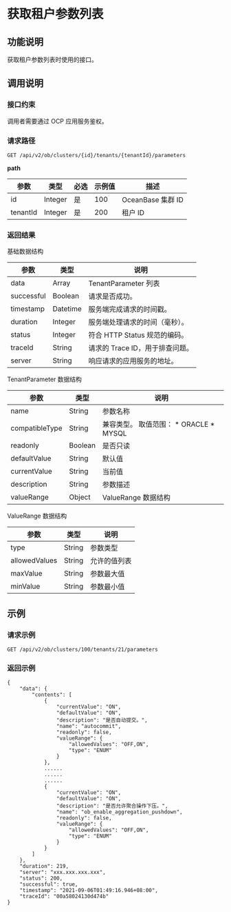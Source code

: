 获取租户参数列表 
=============================



功能说明 
-------------------------

获取租户参数列表时使用的接口。

调用说明 
-------------------------

### 接口约束 

调用者需要通过 OCP 应用服务鉴权。

### 请求路径 

`GET /api/v2/ob/clusters/{id}/tenants/{tenantId}/parameters`

**path** 


|    参数    |   类型    | 必选 | 示例值 |       描述        |
|----------|---------|----|-----|-----------------|
| id       | Integer | 是  | 100 | OceanBase 集群 ID |
| tenantId | Integer | 是  | 200 | 租户 ID           |



### 返回结果 

基础数据结构


|     参数     |    类型    |          说明           |
|------------|----------|-----------------------|
| data       | Array    | TenantParameter 列表    |
| successful | Boolean  | 请求是否成功。               |
| timestamp  | Datetime | 服务端完成请求的时间戳。          |
| duration   | Integer  | 服务端处理请求的时间（毫秒）。       |
| status     | Integer  | 符合 HTTP Status 规范的编码。 |
| traceId    | String   | 请求的 Trace ID，用于排查问题。  |
| server     | String   | 响应请求的应用服务的地址。         |



TenantParameter 数据结构


|       参数       |   类型    |                                                                          说明                                                                          |
|----------------|---------|------------------------------------------------------------------------------------------------------------------------------------------------------|
| name           | String  | 参数名称                                                                                                                                                 |
| compatibleType | String  | 兼容类型。 取值范围： * ORACLE   * MYSQL    |
| readonly       | Boolean | 是否只读                                                                                                                                                 |
| defaultValue   | String  | 默认值                                                                                                                                                  |
| currentValue   | String  | 当前值                                                                                                                                                  |
| description    | String  | 参数描述                                                                                                                                                 |
| valueRange     | Object  | ValueRange 数据结构                                                                                                                                      |



ValueRange 数据结构


|      参数       |   类型   |   说明   |
|---------------|--------|--------|
| type          | String | 参数类型   |
| allowedValues | String | 允许的值列表 |
| maxValue      | String | 参数最大值  |
| minValue      | String | 参数最小值  |



示例 
-----------------------

### 请求示例 

`GET /api/v2/ob/clusters/100/tenants/21/parameters`

### 返回示例 

```unknow
{
    "data": {
        "contents": [
            {
                "currentValue": "ON",
                "defaultValue": "ON",
                "description": "是否自动提交。",
                "name": "autocommit",
                "readonly": false,
                "valueRange": {
                    "allowedValues": "OFF,ON",
                    "type": "ENUM"
                }
            },
            ......
            ......
            ......
            {
                "currentValue": "ON",
                "defaultValue": "ON",
                "description": "是否允许聚合操作下压。",
                "name": "ob_enable_aggregation_pushdown",
                "readonly": false,
                "valueRange": {
                    "allowedValues": "OFF,ON",
                    "type": "ENUM"
                }
            }
        ]
    },
    "duration": 219,
    "server": "xxx.xxx.xxx.xxx",
    "status": 200,
    "successful": true,
    "timestamp": "2021-09-06T01:49:16.946+08:00",
    "traceId": "00a58024130d474b"
}
```


